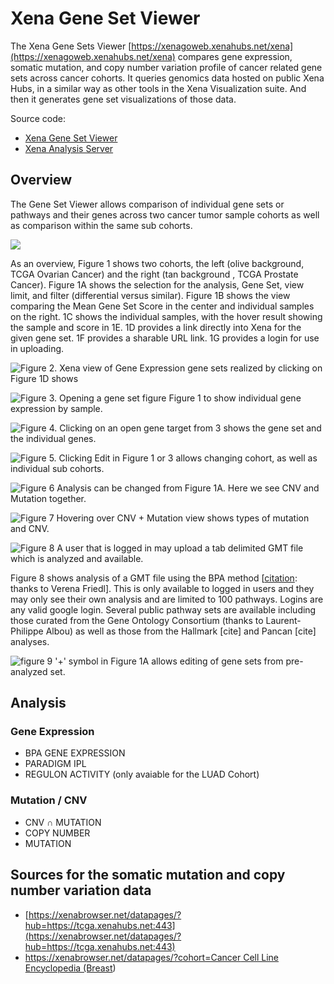 # Xena Gene Set Viewer

The Xena Gene Sets Viewer [https://xenagoweb.xenahubs.net/xena](https://xenagoweb.xenahubs.net/xena) compares gene expression, somatic mutation, and copy number variation profile of cancer related gene sets across cancer cohorts.  It queries genomics data hosted on public Xena Hubs, in a similar way as other tools in the Xena Visualization suite. And then it generates gene set visualizations of those data.

Source code:

* [Xena Gene Set Viewer](https://github.com/ucscXena/XenaGoWidget)
* [Xena Analysis Server](https://github.com/ucscXena/xena-analysis-grails)

## Overview

The Gene Set Viewer allows comparison of individual gene sets or pathways and their genes across two cancer tumor sample cohorts as well as comparison within the same sub cohorts.

![](../.gitbook/assets/overview.png)

As an overview, Figure 1 shows two cohorts, the left \(olive background, TCGA Ovarian Cancer\)  and the right \(tan background , TCGA Prostate Cancer\).    Figure 1A shows the selection for the analysis, Gene Set, view limit, and filter \(differential versus similar\).  Figure 1B shows the view comparing the Mean Gene Set Score in the center and individual samples on the right.   1C shows the individual samples, with the hover result showing the sample and score in 1E.  1D provides a link directly into Xena for the given gene set.  1F provides a sharable URL link.   1G provides a login for use in uploading.

![Figure 2.  Xena view of Gene Expression gene sets realized by clicking on Figure 1D shows](../.gitbook/assets/image%20%288%29.png)



![Figure 3. Opening a gene set figure Figure 1 to show individual gene expression by sample.](../.gitbook/assets/image%20%287%29.png)

![Figure 4. Clicking on an open gene target from 3 shows the gene set and the individual genes. ](../.gitbook/assets/image%20%2811%29.png)

![Figure 5. Clicking Edit in Figure 1 or  3 allows changing cohort, as well as individual sub cohorts.](../.gitbook/assets/image%20%289%29.png)

![Figure 6 Analysis can be changed from Figure 1A.  Here we see CNV and Mutation together.](../.gitbook/assets/image%20%286%29.png)

![Figure 7 Hovering over CNV + Mutation view shows types of mutation and CNV.](../.gitbook/assets/image%20%2814%29.png)

![Figure 8 A user that is logged in may upload a tab delimited GMT file which is analyzed and available.](../.gitbook/assets/image%20%2810%29.png)

Figure 8 shows analysis of a GMT file using the BPA method \[[citation](https://www.nature.com/articles/s41467-019-12924-w): thanks to Verena Friedl\].   This is only available to logged in users and they may only see their own analysis and are limited to 100 pathways.  Logins are any valid google login.    Several public pathway sets are available including those curated from the Gene Ontology Consortium \(thanks to Laurent-Philippe Albou\) as well as those from the Hallmark \[cite\] and Pancan \[cite\] analyses.

![figure 9 &apos;+&apos; symbol in Figure 1A allows editing of gene sets from pre-analyzed set.](../.gitbook/assets/image%20%2812%29.png)





## Analysis

### Gene Expression

* BPA GENE EXPRESSION
* PARADIGM IPL
* REGULON ACTIVITY \(only avaiable for the LUAD Cohort\)

### Mutation / CNV

* CNV ∩ MUTATION
* COPY NUMBER
* MUTATION

## Sources for the somatic mutation and copy number variation data

* [https://xenabrowser.net/datapages/?hub=https://tcga.xenahubs.net:443](https://xenabrowser.net/datapages/?hub=https://tcga.xenahubs.net:443)
* [https://xenabrowser.net/datapages/?cohort=Cancer Cell Line Encyclopedia \(Breast](https://xenabrowser.net/datapages/?cohort=Cancer%20Cell%20Line%20Encyclopedia%20%28Breast)\)

